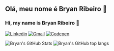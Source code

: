 ## Olá, meu nome é Bryan Ribeiro 🚀
### Hi, my name is Bryan Ribeiro 🚀


[![Linkedin](https://img.shields.io/badge/LinkedIn-0077B5?style=for-the-badge&logo=linkedin&logoColor=white)](https://www.linkedin.com/in/bryanribeiromiranda/)
[![Gmail](https://img.shields.io/badge/Gmail-D14836?style=for-the-badge&logo=gmail&logoColor=white)](mailto:ribeirobryan@gmail.com)
[![Codepen](https://img.shields.io/badge/Codepen-000000?style=for-the-badge&logo=codepen&logoColor=white)](https://codepen.io/ribeirobryan)

![Bryan's GitHub Stats](https://github-readme-stats.vercel.app/api?username=ribeirobryan&theme=gotham&count_private=trueshow_icons=true)
![Bryan's GitHub top langs](https://github-readme-stats.vercel.app/api/top-langs/?username=ribeirobryan&theme=gotham)
<!--
**ribeirobryan/ribeirobryan** is a ✨ _special_ ✨ repository because its `README.md` (this file) appears on your GitHub profile.

Here are some ideas to get you started:

- 🔭 I’m currently working on ...
- 🌱 I’m currently learning ...
- 👯 I’m looking to collaborate on ...
- 🤔 I’m looking for help with ...
- 💬 Ask me about ...
- 📫 How to reach me: ...
- 😄 Pronouns: ...
- ⚡ Fun fact: ...
-->
